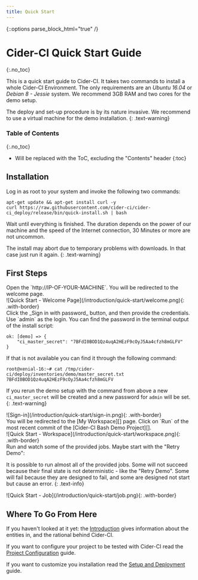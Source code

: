 ```yaml
---
title: Quick Start
---
```

{::options parse_block_html="true" /}

# Cider-CI Quick Start Guide
{:.no_toc}


This is a quick start guide to Cider-CI. It takes two commands to install
a whole Cider-CI Environment. The only requirements are an _Ubuntu 16.04_ or
_Debian 8 - Jessie_ system. We recommend 3GB RAM and two cores for the demo
setup.

The deploy and set-up procedure is by its nature invasive. We recommend to
use a virtual machine for the demo installation.
{: .text-warning}

### Table of Contents
{:.no_toc}
* Will be replaced with the ToC, excluding the "Contents" header
{:toc}



## Installation

Log in as root to your system and invoke the following two commands:

    apt-get update && apt-get install curl -y
    curl https://raw.githubusercontent.com/cider-ci/cider-ci_deploy/release/bin/quick-install.sh | bash

<div class="row"> <div class="col-md-6">

Wait until everything is finished. The duration depends on the power of our
machine and the speed of the Internet connection, 30 Minutes or more are not
uncommon.

The install may abort due to temporary problems with downloads. In that case
just run it again.
{: .text-warning}
</div> </div>



## First Steps

<div class="row"> <div class="col-md-6">
Open the `http://IP-OF-YOUR-MACHINE`. You will be redirected to the welcome page.
</div> <div class="col-md-6">
![Quick Start - Welcome Page](/introduction/quick-start/welcome.png){: .with-border}
</div> </div>



<div class="row"> <div class="col-md-6">
Click the _Sign in with password_ button, and then provide the credentials. Use
`admin` as the login. You can find the password in the terminal output of the
install script:

    ok: [demo] => {
        "ci_master_secret": "7BFdI0BOD1Qz4uqA2HEzF9cOyJ5Aa4cfzh8mGLFV"
    }

If that is not available you can find it through the following command:

    root@xenial-16:~# cat /tmp/cider-ci/deploy/inventories/demo/master_secret.txt
    7BFdI0BOD1Qz4uqA2HEzF9cOyJ5Aa4cfzh8mGLFV

If you rerun the demo setup with the command from above a new `ci_master_secret`
will be created and a new password for `admin` will be set.
{: .text-warning}
</div> <div class="col-md-6">
![Sign-in](/introduction/quick-start/sign-in.png){: .with-border}
</div> </div>


<div class="row"> <div class="col-md-6">
You will be redirected to the [My Workspace][] page. Click on `Run` of the most
recent commit of the [Cider-CI Bash Demo Project][].
</div> <div class="col-md-6">
 ![Quick Start - Workspace](/introduction/quick-start/workspace.png){: .with-border}
</div> </div>

<div class="row"> <div class="col-md-6">
Run and watch some of the provided jobs. Maybe start with the "Retry Demo":

It is possible to run almost all of the provided jobs. Some
will not succeed because their final state is not deterministic - like
the "Retry Demo". Some will fail because they are designed to fail,
and some are designed not start but cause an error.
{: .text-info}
</div> <div class="col-md-6">
![Quick Start - Job](/introduction/quick-start/job.png){: .with-border}
</div> </div>


## Where To Go From Here

If you haven't looked at it yet: the [Introduction](/introduction/) gives
information about the entities in, and the rational behind Cider-CI.

If you want to configure your project to be tested with Cider-CI read
the [Project Configuration](/project-configuration/) guide.

If you want to customize you installation read the [Setup and Deployment] guide.

  [Setup and Deployment]: /installation/setup-and-deployment/index.html
  [My Workspace]: http://cider-ci.info/articles/my-workspace/
  [Cider-CI Bash Demo Project]: https://github.com/cider-ci/cider-ci_demo-project-bash

